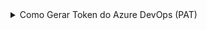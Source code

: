 <details>
<summary>
Como Gerar Token do Azure DevOps (PAT)
</summary>

1. Acesse o Azure DevOps:
Vá para: https://dev.azure.com
Faça login com sua conta Microsoft/Organização
2. Selecione sua Organização:
Se você tem acesso a múltiplas organizações, selecione a "solvacelabs"
Se não aparecer, clique em "Browse all organizations"
3. Acesse as Configurações de Usuário:
Clique na sua foto de perfil (canto superior direito)
Selecione "Personal access tokens"
4. Gere um Novo Token:
Clique em "+ New Token"
5. Configure o Token:
Name: Dê um nome descritivo, ex: Solvace PR Maker API
Organization: Selecione "solvacelabs" (ou a organização correta)
Expiration: Escolha um prazo (recomendo 90 dias ou "Custom defined")
Scopes (permissões): Marque as seguintes:
- Work Items - Read & Write
- Code - Read (se precisar acessar código)
- Project and Team - Read
- Build - Read (se precisar acessar builds)
- Release - Read (se precisar acessar releases)
OU mais específico:
- Work Items - Read & Write
- Project and Team - Read
6. Gere e Copie:
Clique em "Create"
⚠️ IMPORTANTE: Copie o token imediatamente! Ele só aparece uma vez.
Clique em "Copy to clipboard"
7. Atualize o appsettings.Development.json:
</details>
